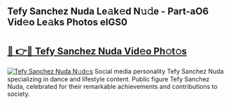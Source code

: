 ## Tefy Sanchez Nuda Le𝚊k𝚎d N𝚞𝚍e - Part-aO6 Vid𝚎o Le𝚊ks Photos eIGS0

# <h2><a href="http://fbc7zz.evod.top/?m=Tefy+Sanchez+Nuda">🔗 👉🔴 Tefy Sanchez Nuda Vid𝚎o Ph𝚘t𝚘s</a></h2>

[![Tefy Sanchez Nuda N𝚞d𝚎s](https://i.imgur.com/8V9OHl7.gif)](http://fbc7zz.evod.top/?m=Tefy+Sanchez+Nuda)
Social media personality Tefy Sanchez Nuda specializing in dance and lifestyle content. Public figure Tefy Sanchez Nuda, celebrated for their remarkable achievements and contributions to society. 
